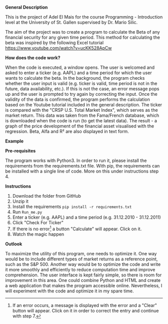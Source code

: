 **General Description**

This is the project of Adel El Mais for the course Programming - Introduction level at the University of St. Gallen supervised by Dr. Mario Silic.

The aim of the project was to create a program to calculate the Beta of any financial security for any given time period. This method for calculating the beta was inspired by the following Excel tutorial https://www.youtube.com/watch?v=ucKK528ApCw

**How does the code work?**

When the code is executed, a window opens. The user is welcomed and asked to enter a ticker (e.g. AAPL) and a time period for which the user wants to calculate the beta. In the background, the program checks whether the user input is valid (e.g. ticker is valid, time period is not in the future, data availability, etc.). If this is not the case, an error message pops up and the user is prompted to try again by correcting the input. Once the validity of the data is confirmed, the program performs the calculation based on the Youtube tutorial included in the general description. The ticker is compared with the "CRSP U.S. Total Market Index", which serves as the market return. This data was taken from the Fama/French database, which is downloaded when the code is run (to get the latest data). The result - a graph of the price development of the financial asset visualised with the regression. Beta, Alfa and R² are also displayed in text form.

**Example**



  

**Pre-requisites**

The program works with Python3.
In order to run it, please install the requirements from the requirements.txt file.
With pip, the requirements can be installed with a single line of code. More on this under instructions step 4.

**Instructions**

1. Download the folder from GitHub
2. Unzip it
3. Install the requirements ```pip install -r requirements.txt```
4. Run ```Run_me.py```
5. Enter a ticker (e.g. AAPL) and a time period (e.g. 31.12.2010 - 31.12.2011)
6. Click "Check For Ticker"
7. If there is no error[^1] a button "Calculate" will appear. Click on it.
8. Watch the magic happen

[^1]: If an error occurs, a message is displayed with the error and a "Clear" button will appear. Click on it in order to correct the entry and continue with step 7.

**Outlook**

To maximize the utility of this program, one needs to optimize it. One way would be to include different types of market returns as a reference point, such as the S&P 500. Another way would be to optimize the code and write it more smoothly and efficiently to reduce computation time and improve comprehension. The user interface is kept fairly simple, so there is room for improvement in this area. One could combine Python and HTML and create a web application that makes the program accessible online. Nevertheless, I will experiment with the code and optimize it in my spare time.
